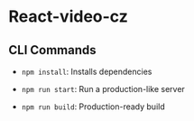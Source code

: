 # React-video-cz

## CLI Commands
*   `npm install`: Installs dependencies

*   `npm run start`: Run a production-like server

*   `npm run build`: Production-ready build
